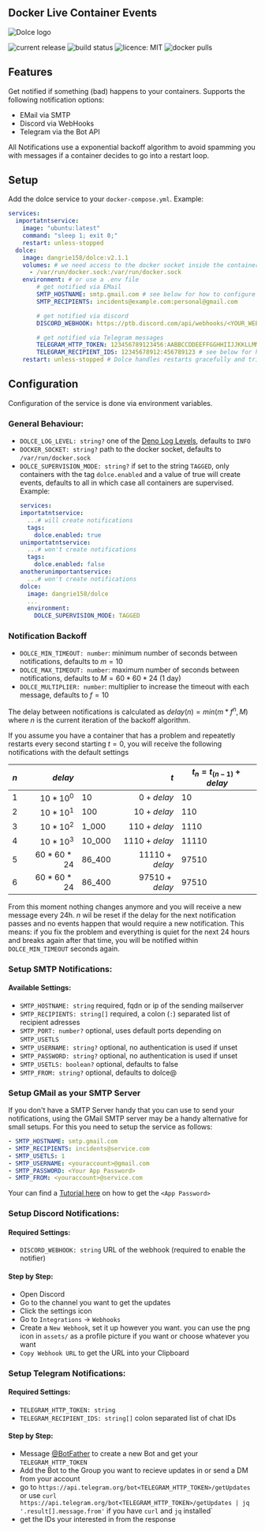 ## Docker Live Container Events

![Dolce logo](https://github.com/dangrie158/dolce/blob/master/assets/logo_full.svg)

![current release](https://img.shields.io/github/v/tag/dangrie158/dolce)
![build status](https://img.shields.io/github/actions/workflow/status/dangrie158/dolce/ci.yml)
![licence: MIT](https://img.shields.io/github/license/dangrie158/dolce?logo=reacthookform&logoColor=white)
![docker pulls](https://img.shields.io/docker/pulls/dangrie158/dolce?logo=docker)

## Features

Get notified if something (bad) happens to your containers. Supports the following notification options:

- EMail via SMTP
- Discord via WebHooks
- Telegram via the Bot API

All Notifications use a exponential backoff algorithm to avoid spamming you with messages if a container decides to go
into a restart loop.

## Setup

Add the dolce service to your `docker-compose.yml`. Example:

```yaml
services:
  importatntservice:
    image: "ubuntu:latest"
    command: "sleep 1; exit 0;"
    restart: unless-stopped
  dolce:
    image: dangrie158/dolce:v2.1.1
    volumes: # we need access to the docker socket inside the container
      - /var/run/docker.sock:/var/run/docker.sock
    environment: # or use a .env file
        # get notified via EMail
        SMTP_HOSTNAME: smtp.gmail.com # see below for how to configure using your gmail
        SMTP_RECIPIENTS: incidents@example.com:personal@gmail.com

        # get notified via discord
        DISCORD_WEBHOOK: https://ptb.discord.com/api/webhooks/<YOUR_WEBHOOK>

        # get notified via Telegram messages
        TELEGRAM_HTTP_TOKEN: 123456789123456:AABBCCDDEEFFGGHHIIJJKKLLMM
        TELEGRAM_RECIPIENT_IDS: 12345678912:456789123 # see below for how to get these values
    restart: unless-stopped # Dolce handles restarts gracefully and tries to recover any messages that may happened while the service was down
```

## Configuration

Configuration of the service is done via environment variables.

### General Behaviour:

- `DOLCE_LOG_LEVEL: string?` one of the [Deno Log Levels](https://deno.land/std@0.202.0/log/mod.ts?s=LogLevels),
  defaults to `INFO`
- `DOCKER_SOCKET: string?` path to the docker socket, defaults to `/var/run/docker.sock`
- `DOLCE_SUPERVISION_MODE: string?` if set to the string `TAGGED`, only containers with the tag `dolce.enabled` and a
  value of true will create events, defaults to all in which case all containers are supervised. Example:
  ```yaml
  services:
  importatntservice:
    ...# will create notifications
    tags:
      dolce.enabled: true
  unimportatntservice:
    ...# won't create notifications
    tags:
      dolce.enabled: false
  anotherunimportantservice:
    ...# won't create notifications
  dolce:
    image: dangrie158/dolce
    ...
    environment:
      DOLCE_SUPERVISION_MODE: TAGGED
  ```

### Notification Backoff

- `DOLCE_MIN_TIMEOUT: number`: minimum number of seconds between notifications, defaults to $m=10$
- `DOLCE_MAX_TIMEOUT: number`: maximum number of seconds between notifications, defaults to $M=60 * 60 * 24$ (1 day)
- `DOLCE_MULTIPLIER: number`: multiplier to increase the timeout with each message, defaults to $f=10$

The delay between notifications is calculated as $delay(n) = min(m * f ^ n, M)$ where $n$ is the current iteration of
the backoff algorithm.

If you assume you have a container that has a problem and repeatetly restarts every second starting $t=0$, you will
receive the following notifications with the default settings

| $n$ |        $delay$ |        |             $t$ | $t_n = t_(n-1) + delay$ |
| --- | -------------: | ------ | --------------: | ----------------------- |
| 1   |  $10 * 10 ^ 0$ | 10     |     $0 + delay$ | 10                      |
| 2   |  $10 * 10 ^ 1$ | 100    |    $10 + delay$ | 110                     |
| 3   |  $10 * 10 ^ 2$ | 1_000  |   $110 + delay$ | 1110                    |
| 4   |  $10 * 10 ^ 3$ | 10_000 |  $1110 + delay$ | 11110                   |
| 5   | $60 * 60 * 24$ | 86_400 | $11110 + delay$ | 97510                   |
| 6   | $60 * 60 * 24$ | 86_400 | $97510 + delay$ | 97510                   |

From this moment nothing changes anymore and you will receive a new message every 24h. $n$ wil be reset if the delay for
the next notification passes and no events happen that would require a new notification. This means: if you fix the
problem and everything is quiet for the next 24 hours and breaks again after that time, you will be notified within
`DOLCE_MIN_TIMEOUT` seconds again.

### Setup SMTP Notifications:

#### Available Settings:

- `SMTP_HOSTNAME: string` required, fqdn or ip of the sending mailserver
- `SMTP_RECIPIENTS: string[]` required, a colon (`:`) separated list of recipient adresses
- `SMTP_PORT: number?` optional, uses default ports depending on `SMTP_USETLS`
- `SMTP_USERNAME: string?` optional, no authentication is used if unset
- `SMTP_PASSWORD: string?` optional, no authentication is used if unset
- `SMTP_USETLS: boolean?` optional, defaults to false
- `SMTP_FROM: string?` optional, defaults to dolce@<hostname>

### Setup GMail as your SMTP Server

If you don't have a SMTP Server handy that you can use to send your notifications, using the GMail SMTP server may be a
handy alternative for small setups. For this you need to setup the service as follows:

```yaml
- SMTP_HOSTNAME: smtp.gmail.com
- SMTP_RECIPIENTS: incidents@service.com
- SMTP_USETLS: 1
- SMTP_USERNAME: <youraccount>@gmail.com
- SMTP_PASSWORD: <Your App Password>
- SMTP_FROM: <youraccount>@service.com
```

Your can find a [Tutorial here](https://support.google.com/accounts/answer/185833?hl=en) on how to get the
`<App Password>`

### Setup Discord Notifications:

#### Required Settings:

- `DISCORD_WEBHOOK: string` URL of the webhook (required to enable the notifier)

#### Step by Step:

- Open Discord
- Go to the channel you want to get the updates
- Click the settings icon
- Go to `Integrations` -> `Webhooks`
- Create a `New Webhook`, set it up however you want. you can use the png icon in `assets/` as a profile picture if you
  want or choose whatever you want
- `Copy Webhook URL` to get the URL into your Clipboard

### Setup Telegram Notifications:

#### Required Settings:

- `TELEGRAM_HTTP_TOKEN: string`
- `TELEGRAM_RECIPIENT_IDS: string[]` colon separated list of chat IDs

#### Step by Step:

- Message [@BotFather](https://t.me/thebotfather) to create a new Bot and get your `TELEGRAM_HTTP_TOKEN`
- Add the Bot to the Group you want to recieve updates in or send a DM from your account
- go to `https://api.telegram.org/bot<TELEGRAM_HTTP_TOKEN>/getUpdates` or use
  `curl https://api.telegram.org/bot<TELEGRAM_HTTP_TOKEN>/getUpdates | jq '.result[].message.from'` if you have `curl`
  and `jq` installed`
- get the IDs your interested in from the response
